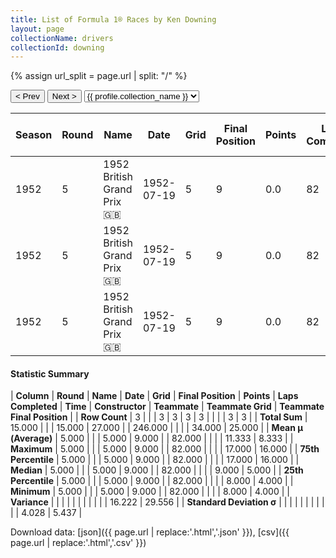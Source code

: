 ```yaml
---
title: List of Formula 1® Races by Ken Downing
layout: page
collectionName: drivers
collectionId: downing
---
```


{% assign url_split = page.url | split: "/" %}
<div id="collection-navigation">
<button onclick="selector.options[selector.selectedIndex-1].value && (window.location = selector.options[selector.selectedIndex-1].value);">&lt; Prev</button>
<button onclick="selector.options[selector.selectedIndex+1].value && (window.location = selector.options[selector.selectedIndex+1].value);">Next &gt;</button>
<select id="selector" onchange="this.options[this.selectedIndex].value && (window.location = this.options[this.selectedIndex].value);">
  {% for collectionId in site.data[page.collectionName].refs %}
    {% if collectionId == page.collectionId %}
      {% assign selected = "selected" %}
    {% else %}
      {% assign selected = "" %}
    {% endif %}
    {% assign profile = site.data[page.collectionName][collectionId].profile %}
    <option value="/f1/{{ page.collectionName }}/{{ collectionId }}/{{ url_split[4] }}" {{ selected }}>{{ profile.collection_name }}</option>
  {% endfor %}
</select>
</div>

| Season | Round | Name | Date | Grid | Final Position | Points | Laps Completed | Time | Constructor | Teammate | Teammate Grid | Teammate Final Position |
|--|--|--|--|--|--|--|--|--|--|--|--|--|
| 1952 | 5 | 1952 British Grand Prix 🇬🇧 | 1952-07-19 | 5 | 9 | 0.0 | 82 |   | Connaught 🇬🇧 | [Dennis Poore 🇬🇧](/f1/drivers/poore) | 8 | 4 |
| 1952 | 5 | 1952 British Grand Prix 🇬🇧 | 1952-07-19 | 5 | 9 | 0.0 | 82 |   | Connaught 🇬🇧 | [Eric Thompson 🇬🇧](/f1/drivers/thompson) | 9 | 5 |
| 1952 | 5 | 1952 British Grand Prix 🇬🇧 | 1952-07-19 | 5 | 9 | 0.0 | 82 |   | Connaught 🇬🇧 | [Kenneth McAlpine 🇬🇧](/f1/drivers/mcalpine) | 17 | 16 |

#### Statistic Summary

| **Column** | **Round** | **Name** | **Date** | **Grid** | **Final Position** | **Points** | **Laps Completed** | **Time** | **Constructor** | **Teammate** | **Teammate Grid** | **Teammate Final Position** |
| **Row Count** | 3 |  |  | 3 | 3 | 3 | 3 |  |  |  | 3 | 3 |
| **Total Sum** | 15.000 |  |  | 15.000 | 27.000 |  | 246.000 |  |  |  | 34.000 | 25.000 |
| **Mean μ (Average)** | 5.000 |  |  | 5.000 | 9.000 |  | 82.000 |  |  |  | 11.333 | 8.333 |
| **Maximum** | 5.000 |  |  | 5.000 | 9.000 |  | 82.000 |  |  |  | 17.000 | 16.000 |
| **75th Percentile** | 5.000 |  |  | 5.000 | 9.000 |  | 82.000 |  |  |  | 17.000 | 16.000 |
| **Median** | 5.000 |  |  | 5.000 | 9.000 |  | 82.000 |  |  |  | 9.000 | 5.000 |
| **25th Percentile** | 5.000 |  |  | 5.000 | 9.000 |  | 82.000 |  |  |  | 8.000 | 4.000 |
| **Minimum** | 5.000 |  |  | 5.000 | 9.000 |  | 82.000 |  |  |  | 8.000 | 4.000 |
| **Variance** |  |  |  |  |  |  |  |  |  |  | 16.222 | 29.556 |
| **Standard Deviation σ** |  |  |  |  |  |  |  |  |  |  | 4.028 | 5.437 |

Download data: [json]({{ page.url | replace:'.html','.json' }}), [csv]({{ page.url | replace:'.html','.csv' }})
